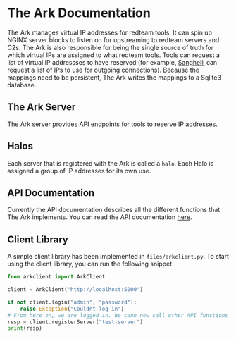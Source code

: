 # The Ark Documentation
The Ark manages virtual IP addresses for redteam tools. It can spin up NGINX server blocks to listen on for upstreaming to redteam servers and C2s. The Ark is also responsible for being the single source of truth for which virtual IPs are assigned to what redteam tools. Tools can request a list of virtual IP addressses to have reserved (for example, [Sangheili](https://github.com/RITRedteam/Sangheili) can request a list of IPs to use for outgoing connections). Because the mappings need to be persistent, The Ark writes the mappings to a Sqlite3 database.

## The Ark Server
The Ark server provides API endpoints for tools to reserve IP addresses.

## Halos
Each server that is registered with the Ark is called a `halo`. Each Halo is assigned a group of IP addresses for its own use.

## API Documentation
Currently the API documentation describes all the different functions that The Ark implements.
You can read the API documentation [here](./api.md).


## Client Library
A simple client library has been implemented in `files/arkclient.py`. To start using the client library, you can run the following snippet

```python
from arkclient import ArkClient

client = ArkClient("http://localhost:5000")

if not client.login("admin", "password"):
    raise Exception("Couldnt log in")
# From here on, we are logged in. We cann now call other API functions
resp = client.registerServer("test-server")
print(resp)
```
